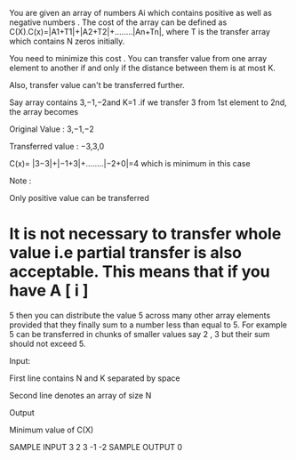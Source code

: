 You are given an array of numbers Ai which contains positive as well as negative numbers . The cost of the array can be defined as C(X).C(x)=|A1+T1|+|A2+T2|+........|An+Tn|, where T is the transfer array which contains N zeros initially.

You need to minimize this cost . You can transfer value from one array element to another if and only if the distance between them is at most K.

Also, transfer value can't be transferred further.

Say array contains 3,−1,−2and K=1 .if we transfer 3 from 1st element to 2nd, the array becomes

Original Value  :  3,−1,−2

Transferred value  : −3,3,0

C(x)=
|3−3|+|−1+3|+........|−2+0|=4
 which is minimum in this case

Note :

Only positive value can be transferred

It is not necessary to transfer whole value i.e partial transfer is also acceptable. This means that if you have 
A
[
i
]
=
5
 then you can distribute the value 5 across many other array elements provided that they finally sum to a number less than equal to 5. For example 5 can be transferred in chunks of smaller values say 2 , 3 but their sum should not exceed 5.

Input:

First line contains N and K separated by space

Second line denotes an array of size N

Output

Minimum value of 
C(X)


SAMPLE INPUT 
3 2
3 -1 -2
SAMPLE OUTPUT 
0


